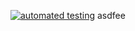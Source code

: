 [![automated testing](https://github.com/ChristopherTYoung/ZasDasApp/actions/workflows/automatedtests.yml/badge.svg)](https://github.com/ChristopherTYoung/ZasDasApp/actions/workflows/automatedtests.yml)
asdfee
